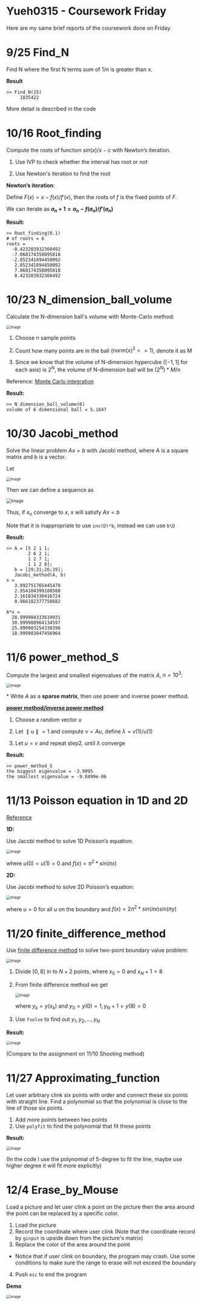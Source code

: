 # Yueh0315 - Coursework  Friday

Here are my same brief reports of the coursework done on Friday.

# 9/25 Find_N

Find N where the first N terms sum of 1/n is greater than x.

**Result**

```
>> Find_N(15)
     1835422
```

More detail is described in the code

# 10/16 Root_finding

Compute the roots of function $sin(x)/x - c$ with Newton’s iteration.

1. Use IVP to check whether the interval has root or not

2. Use Newton's iteration to find the root

**Newton’s iteration**:

Define $F(x) = x - f(x)/f'(x)$, then the roots of $f$ is the fixed points of $F$.

We can iterate as **$a_n+1= a_n - f(a_n)/f'(a_n)$**

**Result:**

```
>> Root_finding(0.1)
# of roots = 6
roots = 
  -8.423203932360492
  -7.068174358095818
  -2.852341894450092
   2.852341894450092
   7.068174358095818
   8.423203932360492
```

# 10/23 N_dimension_ball_volume

Calculate the N-dimension ball's volume with Monte-Carlo method:

<img src="https://imgur.com/rC2y1CE.jpg" alt="Image" style="zoom: 67%;" />

1.  Choose n sample points
2.  Count how many points are in the ball ($norm(x)^2<=1$), denote it as M

3. Since we know that the volume of N-dimension hypercube ($[-1,1]$ for each axis) is $2^N$, the volume of N-dimension ball will be $(2^N)*M/n$

Reference: [Monte Carlo integration](https://en.wikipedia.org/wiki/Monte_Carlo_integration)

**Result:**

```
>> N_dimension_ball_volume(6)
volume of 6 dimensional ball = 5.1647
```

# 10/30 Jacobi_method

Solve the linear problem $Ax = b$ with Jacobi method, where A is a square matrix and b is a vector.

Let

<img src="https://imgur.com/Xbnl0XI.jpg" alt="Image" style="zoom:67%;" />

Then we can define a sequence as 

<img src="https://imgur.com/Q9bjn4J.jpg" alt="Image" style="zoom: 80%;" />

Thus, if $x_n$ converge to $x$, $x$ will satisfy $Ax=b$

Note that it is inappropriate to use `inv(D)*b`, instead we can use `b\D` 

**Result:**

```
>> A = [5 2 1 1;
        2 6 2 1;
        1 2 7 1;
        1 1 2 8];
   b = [29;31;26;19];
   Jacobi_method(A, b)
x = 
   3.992751765445470
   2.954104399108588
   2.161834330416724
   0.966182377758682

A*x = 
  28.999984333619931
  30.999980964134597
  25.999983254338396
  18.999983847456964

```

# 11/6 power_method_S

Compute the largest and smallest eigenvalues of the matrix $A$, $n=10^3$: 

<img src="https://imgur.com/6nFEd0x.jpg" alt="Image" style="zoom: 67%;" />

\* Write $A$ as a **sparse matrix**, then use power and inverse power method.

[**power method/inverse power method**](https://hackmd.io/@teshenglin/ms_power)

1.  Choose a random vector $u$

2. Let $∥u∥ = 1$ and compute $v = Au$, define $\lambda = v(1)/u(1)$

3. Let $u = v$ and repeat step2. until $\lambda$ converge

**Result:**

```
>> power_method_S
the biggest eigenvalue = -3.9995
the smallest eigenvalue = -9.8499e-06
```

# 11/13 Poisson equation in 1D and 2D

[Reference](https://hackmd.io/@teshenglin/ms_poisson)

**1D:**

Use Jacobi method to solve 1D Poisson’s equation:

<img src="https://imgur.com/JYfqYJ9.jpg" alt="Image" style="zoom:67%;" />

where $u(0) = u(1) = 0$ and $f(x) = π^2*sin(πx)$

**2D:**

Use Jacobi method to solve 2D Poisson’s equation:

<img src="https://imgur.com/neYLDBG.jpg" alt="Image" style="zoom:67%;" />

where $u = 0$ for all $u$ on the boundary and $f(x) = 2π^2*sin(πx)sin(πy)$

# 11/20 finite_difference_method

Use [finite difference method](https://hackmd.io/@teshenglin/ms_poisson) to solve two-point boundary value problem:

<img src="https://imgur.com/xdpXUCv.jpg" alt="Image" style="zoom:67%;" />

1. Divide $[0,8]$ in to $N+2$ points, where $x_0 = 0$ and $x_N+1 = 8$

2. From finite difference method we get

   <img src="https://imgur.com/nwSTsNq.jpg" alt="Image" style="zoom:67%;" />

   where $y_k = y(x_k)$ and $y_0 = y(0) = 1, y_N+1 = y(8) = 0$

3. Use `fsolve` to find out $y_1, y_2, ..., y_N$

**Result:**

<img src="https://imgur.com/Zn9fwa7.jpg" alt="Image" style="zoom:67%;" />

(Compare to the assignment on 11/10 Shooting method)

# 11/27 Approximating_function

Let user arbitrary clink six points with order and connect these six points with straight line. Find a polynomial so that the polynomial is close to the line of those six points.

1. Add more points between two points
2.  Use `polyfit` to find the polynomial that fit these points

**Result:**

<img src="https://imgur.com/9rYgciG.jpg" alt="Image" style="zoom:67%;" />

(In the code I use the polynomial of 5-degree to fit the line, maybe use higher degree it will fit more explicitly)

# 12/4 Erase_by_Mouse

Load a picture and let user clink a point on the picture then the area around the point can be replaced by a specific color.

1. Load the picture
2. Record the coordinate where user clink (Note that the coordinate record by `ginput` is upside down from the picture's matrix)
3.  Replace the color of the area around the point
   - Notice that if user clink on boundary, the program may crash. Use some conditions to make sure the range to erase will not exceed the boundary 
4. Push `esc` to end the program

**Demo**

<img src="https://imgur.com/1L1uIsd.jpg" alt="Image" style="zoom:67%;" />

